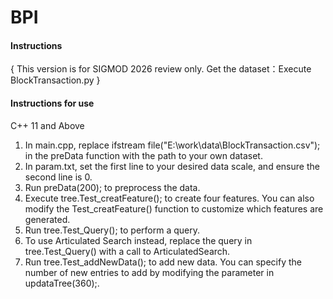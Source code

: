 # BPI

#### Instructions
{
This version is for SIGMOD 2026 review only.
Get the dataset：Execute BlockTransaction.py
}
#### Instructions for use
C++ 11 and Above

1. In main.cpp, replace ifstream file("E:\\work\\data\\BlockTransaction.csv"); in the preData function with the path to your own dataset.
2. In param.txt, set the first line to your desired data scale, and ensure the second line is 0.
3. Run preData(200); to preprocess the data.
4. Execute tree.Test_creatFeature(); to create four features. You can also modify the Test_creatFeature() function to customize which features are generated.
5. Run tree.Test_Query(); to perform a query.
6. To use Articulated Search instead, replace the query in tree.Test_Query() with a call to ArticulatedSearch.
7. Run tree.Test_addNewData(); to add new data. You can specify the number of new entries to add by modifying the parameter in updataTree(360);.
